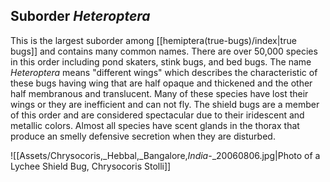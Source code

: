 ## Suborder *Heteroptera*

This is the largest suborder among [[hemiptera(true-bugs)/index|true bugs]] and contains many common names. There are over 50,000 species in this order including pond skaters, stink bugs, and bed bugs. The name *Heteroptera* means "different wings" which describes the characteristic of these bugs having wing that are half opaque and thickened and the other half membranous and translucent. Many of these species have lost their wings or they are inefficient and can not fly.  The shield bugs are a member of this order and are considered spectacular due to their iridescent and metallic colors. Almost all species have scent glands in the thorax that produce an smelly defensive secretion when they are disturbed. 

![[Assets/Chrysocoris,_Hebbal,_Bangalore,_India_-_20060806.jpg|Photo of a Lychee Shield Bug, Chrysocoris Stolli]]












